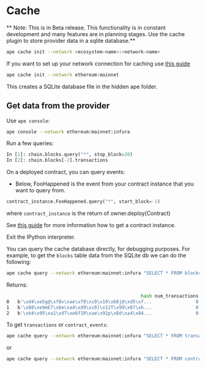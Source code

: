 # Cache
** Note: This is in Beta release. This functionality is in constant development and many features are in planning stages.
Use the cache plugin to store provider data in a sqlite database.**

```bash
ape cache init --network <ecosystem-name>:<network-name>
```

If you want to set up your network connection for caching use [this guide](./network.html)

```bash
ape cache init --network ethereum:mainnet
```

This creates a SQLite database file in the hidden ape folder.

## Get data from the provider

Use `ape console`:

```bash
ape console --network ethereum:mainnet:infura
```

Run a few queries:

```python
In [1]: chain.blocks.query("*", stop_block=20)
In [2]: chain.blocks[-2].transactions
```

On a deployed contract, you can query events:
- Below, FooHappened is the event from your contract instance that you want to query from.

```python
contract_instance.FooHappened.query("*", start_block=-1)
```

where `contract_instance` is the return of owner.deploy(Contract)

See [this guide](../userguides/contracts.html) for more information how to get a contract instance.

Exit the IPython interpreter.

You can query the cache database directly, for debugging purposes. For example, to get the `blocks` table data from the SQLite db we can do the following:
```bash
ape cache query --network ethereum:mainnet:infura "SELECT * FROM blocks"
```

Returns:

```bash
                                                 hash num_transactions  number                                        parent_hash  size   timestamp  gas_limit  gas_used base_fee   difficulty  total_difficulty
0   b'\xd4\xe5g@\xf8v\xae\xf8\xc0\x10\xb8j@\xd5\xf...                0       0  b'\x00\x00\x00\x00\x00\x00\x00\x00\x00\x00\x00...   540           0       5000         0     None  17179869184       17179869184
1   b'\x88\xe9mE7\xbe\xa4\xd9\xc0]\x12T\x99\x07\xb...                0       1  b'\xd4\xe5g@\xf8v\xae\xf8\xc0\x10\xb8j@\xd5\xf...   537  1438269988       5000         0     None  17171480576       34351349760
2   b'\xb4\x95\xa1\xd7\xe6f1R\xae\x92p\x8d\xa4\x84...                0       2  b'\x88\xe9mE7\xbe\xa4\xd9\xc0]\x12T\x99\x07\xb...   544  1438270017       5000         0     None  17163096064       51514445824
```

To get `transactions` or `contract_events`:

```bash
ape cache query --network ethereum:mainnet:infura "SELECT * FROM transactions"
```

or

```bash
ape cache query --network ethereum:mainnet:infura "SELECT * FROM contract_events"
```